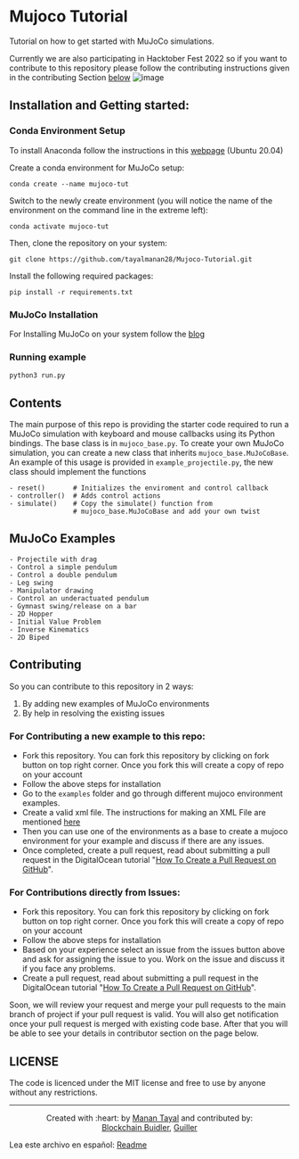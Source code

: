# Mujoco Tutorial
Tutorial on how to get started with MuJoCo simulations.

Currently we are also participating in Hacktober Fest 2022 so if you want to contribute to this repository please follow the contributing instructions given in the contributing Section [below](https://github.com/tayalmanan28/MuJoCo-Tutorial/blob/main/README.md#contributing)
![image](https://user-images.githubusercontent.com/42448031/193699422-a75d4807-e7ab-456a-9f57-e82195647c3b.png)


## Installation and Getting started:

### Conda Environment Setup

To install Anaconda follow the instructions in this [webpage](https://www.digitalocean.com/community/tutorials/how-to-install-the-anaconda-python-distribution-on-ubuntu-20-04-quickstart) (Ubuntu 20.04)

Create a conda environment for MuJoCo setup:  
```
conda create --name mujoco-tut  
```
Switch to the newly create environment (you will notice the name of the environment on the command line in the extreme left):  
```
conda activate mujoco-tut  
```

Then, clone the repository on your system:
```
git clone https://github.com/tayalmanan28/Mujoco-Tutorial.git
```
Install the following required packages:
```
pip install -r requirements.txt
```

### MuJoCo Installation

For Installing MuJoCo on your system follow the [blog](https://tayalmanan28.github.io/my_blogs/mujoco/simulations/robotics/2022/01/21/MuJoCo.html)

### Running example

``` python3 run.py ```

## Contents

The main purpose of this repo is providing the starter code required to run a MuJoCo simulation with keyboard and mouse callbacks using its Python bindings. The base class is in `mujoco_base.py`. To create your own MuJoCo simulation, you can create a new class that inherits `mujoco_base.MuJoCoBase`. An example of this usage is provided in `example_projectile.py`, the new class should implement the functions

```[Python]
- reset()       # Initializes the enviroment and control callback
- controller()  # Adds control actions
- simulate()    # Copy the simulate() function from 
                # mujoco_base.MuJoCoBase and add your own twist
```

## MuJoCo Examples


```[Markdown]
- Projectile with drag
- Control a simple pendulum
- Control a double pendulum
- Leg swing
- Manipulator drawing
- Control an underactuated pendulum
- Gymnast swing/release on a bar
- 2D Hopper
- Initial Value Problem
- Inverse Kinematics
- 2D Biped
```

## Contributing

So you can contribute to this repository in 2 ways: 
1. By adding new examples of MuJoCo environments
2. By help in resolving the existing issues

### For Contributing a new example to this repo:

- Fork this repository. You can fork this repository by clicking on fork button on top right corner. Once you fork this will create a copy of repo on your account
- Follow the above steps for installation 
- Go to the `examples` folder and go through different mujoco environment examples.
- Create a valid xml file. The instructions for making an XML File are mentioned [here](https://mujoco.readthedocs.io/en/latest/overview.html?highlight=hello.xml#examples)
- Then you can use one of the environments as a base to create a mujoco environment for your example and discuss if there are any issues.
- Once completed, create a pull request, read about submitting a pull request in the DigitalOcean tutorial "[How To Create a Pull Request on GitHub](https://www.digitalocean.com/community/tutorials/how-to-create-a-pull-request-on-github)".


### For Contributions directly from Issues:

- Fork this repository. You can fork this repository by clicking on fork button on top right corner. Once you fork this will create a copy of repo on your account
- Follow the above steps for installation 
- Based on your experience select an issue from the issues button above and ask for assigning the issue to you. Work on the issue and discuss it if you face any problems.
- Create a pull request, read about submitting a pull request in the DigitalOcean tutorial "[How To Create a Pull Request on GitHub](https://www.digitalocean.com/community/tutorials/how-to-create-a-pull-request-on-github)".

Soon, we will review your request and merge your pull requests to the main branch of project if your pull request is valid.  You will also get notification once your pull request is merged with existing code base. After that you will be able to see your details in contributor section on the page below.


## LICENSE

The code is licenced under the MIT license and free to use by anyone without any restrictions.
***

<p align='center'>Created with :heart: by <a href="https://github.com/tayalmanan28">Manan Tayal</a> and contributed by: <br>
<a href="https://github.com/bchainbuidler">Blockchain Buidler</a>,
<a href="https://github.com/Guillermo">Guiller</a>

Lea este archivo en español: [Readme](https://github.com/tayalmanan28/MuJoCo-Tutorial/blob/main/Readme_sp.md)
